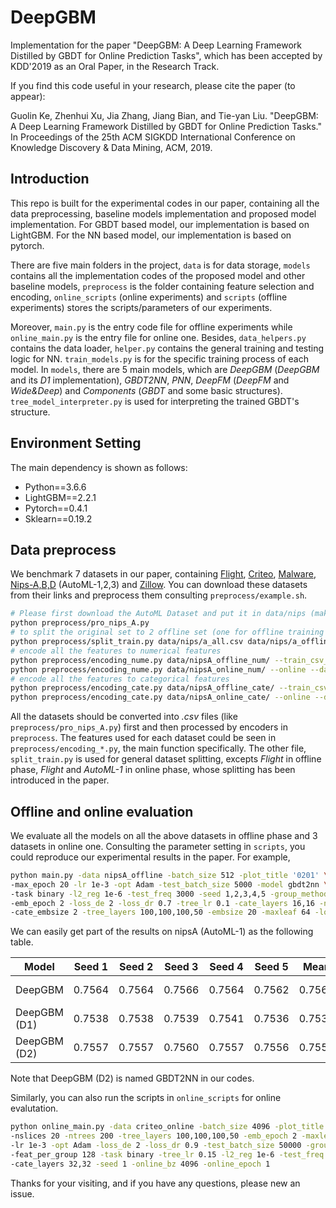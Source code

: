 # DeepGBM

Implementation for the paper "DeepGBM: A Deep Learning Framework Distilled  by GBDT for Online Prediction Tasks", 
which has been accepted by KDD'2019 as an Oral Paper, in the Research Track.

If you find this code useful in your research, please cite the paper (to appear):

Guolin Ke, Zhenhui Xu, Jia Zhang, Jiang Bian, and Tie-yan Liu. "DeepGBM: A Deep Learning Framework Distilled  by GBDT for Online Prediction Tasks." In Proceedings of the 25th ACM SIGKDD International Conference on Knowledge Discovery & Data Mining, ACM, 2019.

## Introduction
This repo is built for the experimental codes in our paper, 
containing all the data preprocessing, baseline models implementation
and proposed model implementation.
For GBDT based model, our implementation is based on LightGBM. 
For the NN based model, our implementation is based on pytorch.

There are five main folders in the project, `data` is for data storage, 
`models` contains all the implementation codes of the proposed model 
and other baseline models, `preprocess` is the folder containing
feature selection and encoding, `online_scripts`
(online experiments) and `scripts` (offline experiments) stores the
scripts/parameters of our experiments. 

Moreover, `main.py` is the entry code file for offline 
experiments while `online_main.py` is the entry file for online one.
Besides, `data_helpers.py` contains the data loader, `helper.py`
contains the general training and testing logic for NN. 
`train_models.py` is for the specific training process of each model.
In `models`, there are 5 main models, which are *DeepGBM* (*DeepGBM* and its *D1* implementation), 
*GBDT2NN*, *PNN*, *DeepFM* (*DeepFM* and *Wide&Deep*) and *Components* (*GBDT*
and some basic structures). `tree_model_interpreter.py` is used for interpreting
the trained GBDT's structure.

## Environment Setting
The main dependency is shown as follows:
* Python==3.6.6
* LightGBM==2.2.1
* Pytorch==0.4.1
* Sklearn==0.19.2

## Data preprocess
We benchmark 7 datasets in our paper, containing 
[Flight](http://stat-computing.org/dataexpo/2009/),
[Criteo](https://www.kaggle.com/c/criteo-display-ad-challenge/data),
[Malware](https://www.kaggle.com/c/malware-classification),
[Nips-A,B,D](https://www.4paradigm.com/competition/nips2018) (AutoML-1,2,3) and
[Zillow](https://www.kaggle.com/c/zillow-prize-1). You can download
these datasets from their links and preprocess them consulting `preprocess/example.sh`.
```bash
# Please first download the AutoML Dataset and put it in data/nips (make data/nips/AA exists or change the root in the code file)
python preprocess/pro_nips_A.py
# to split the original set to 2 offline set (one for offline training and the other for offline testing)
python preprocess/split_train.py data/nips/a_all.csv data/nips/a_offline.csv
# encode all the features to numerical features
python preprocess/encoding_nume.py data/nipsA_offline_num/ --train_csv_path data/nips/a_offline0.csv --test_csv_path data/nips/a_offline1.csv
python preprocess/encoding_nume.py data/nipsA_online_num/ --online --data data/nips/a --num_onlines 5
# encode all the features to categorical features
python preprocess/encoding_cate.py data/nipsA_offline_cate/ --train_csv_path data/nips/a_offline0.csv --test_csv_path data/nips/a_offline1.csv
python preprocess/encoding_cate.py data/nipsA_online_cate/ --online --data data/nips/a --num_onlines 5
```

All the datasets should be converted into *.csv* files (like `preprocess/pro_nips_A.py`) first and then processed 
by encoders in `preprocess`. The features used for each dataset could be seen in 
`preprocess/encoding_*.py`, the main function specifically. The other file,
`split_train.py` is used for general dataset splitting, excepts *Flight*
in offline phase, *Flight* and *AutoML-1* in online phase, whose splitting
has been introduced in the paper.

## Offline and online evaluation
We evaluate all the models on all the above datasets 
in offline phase and 3 datasets in online one. Consulting the
parameter setting in `scripts`, you could reproduce our experimental
results in the paper. For example,
```bash
python main.py -data nipsA_offline -batch_size 512 -plot_title '0201' \
-max_epoch 20 -lr 1e-3 -opt Adam -test_batch_size 5000 -model gbdt2nn \
-task binary -l2_reg 1e-6 -test_freq 3000 -seed 1,2,3,4,5 -group_method Random \
-emb_epoch 2 -loss_de 2 -loss_dr 0.7 -tree_lr 0.1 -cate_layers 16,16 -nslices 5 \
-cate_embsize 2 -tree_layers 100,100,100,50 -embsize 20 -maxleaf 64 -log_freq 500
```
We can easily get part of the results on nipsA (AutoML-1) as the following table.

| Model | Seed 1 | Seed 2 | Seed 3 | Seed 4 | Seed 5 | Mean | Std |
|--|--|--|--|--|--|--|--|
| DeepGBM | 0.7564 | 0.7564 | 0.7566 | 0.7564 | 0.7562 | 0.7564 | 1e-4|
| DeepGBM (D1) | 0.7538 | 0.7538 | 0.7539 | 0.7541 | 0.7536 | 0.7538 | 2e-4 | 
| DeepGBM (D2) | 0.7557 | 0.7557 | 0.7560 | 0.7557 | 0.7556 | 0.7557 | 2e-4 |

Note that DeepGBM (D2) is named GBDT2NN in our codes.

Similarly, you can also run the scripts in 
`online_scripts` for online evalutation. 
```bash
python online_main.py -data criteo_online -batch_size 4096 -plot_title '0201' -max_epoch 12 \
-nslices 20 -ntrees 200 -tree_layers 100,100,100,50 -emb_epoch 2 -maxleaf 128 -embsize 20 -emb_lr 1e-3 \
-lr 1e-3 -opt Adam -loss_de 2 -loss_dr 0.9 -test_batch_size 50000 -group_method Random -model deepgbm \
-feat_per_group 128 -task binary -tree_lr 0.15 -l2_reg 1e-6 -test_freq 3000 \
-cate_layers 32,32 -seed 1 -online_bz 4096 -online_epoch 1
```

Thanks for your visiting, and if you have any questions, please new an issue.
